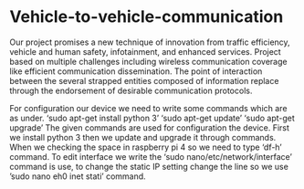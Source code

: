 # Vehicle-to-vehicle-communication
Our project promises a new technique of innovation from traffic efficiency, vehicle and human safety, infotainment, and enhanced services. Project based on multiple challenges including wireless communication coverage like efficient communication dissemination. The point of interaction between the several strapped entities composed of information replace through the endorsement of desirable communication protocols. 

For configuration our device we need to write some commands which are as under.
‘sudo apt-get install python 3’
‘sudo apt-get update’
‘sudo apt-get upgrade’
The given commands are used for configuration the device. First we install python 3 then
we update and upgrade it through commands. When we checking the space in raspberry pi
4 so we need to type ‘df-h’ command.
To edit interface we write the ‘sudo nano/etc/network/interface’ command is use,
to change the static IP setting change the line so we use ’sudo nano eh0 inet stati’
command.
